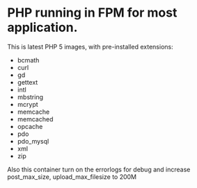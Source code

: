 # PHP running in FPM for most application.

This is latest PHP 5 images, with pre-installed extensions:

- bcmath
- curl
- gd
- gettext
- intl
- mbstring
- mcrypt
- memcache
- memcached
- opcache
- pdo
- pdo_mysql
- xml
- zip

Also this container turn on the errorlogs for debug and increase post_max_size, upload_max_filesize to 200M
